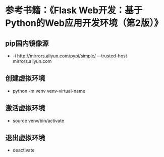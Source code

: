 # 参考书籍：《Flask Web开发：基于Python的Web应用开发环境（第2版）》
## pip国内镜像源
- -i http://mirrors.aliyun.com/pypi/simple/ --trusted-host mirrors.aliyun.com
## 创建虚拟环境
- python -m venv venv-virtual-name
## 激活虚拟环境
- source venv/bin/activate
## 退出虚拟环境
- deactivate